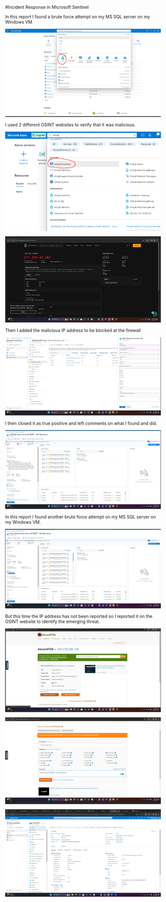 #Incident Response in Microsoft Sentinel

In this report I found a brute force attempt on my MS SQL server on my Windows VM

![Incident%20Response%20in%20Microsoft%20Sentinel%206f0eb6184ba04cae92055fa0ec22d567/image1.png](https://github.com/jsom98/Pictures/blob/main/image1.png)

I used 2 different OSINT websites to verify that it was malicious.

![Incident%20Response%20in%20Microsoft%20Sentinel%206f0eb6184ba04cae92055fa0ec22d567/image2.png](https://github.com/jsom98/Pictures/blob/main/image2.png)

![Incident%20Response%20in%20Microsoft%20Sentinel%206f0eb6184ba04cae92055fa0ec22d567/image3.png](https://github.com/jsom98/Pictures/blob/main/Screenshot%203.png)

Then I added the malicious IP address to be blocked at the firewall

![Incident%20Response%20in%20Microsoft%20Sentinel%206f0eb6184ba04cae92055fa0ec22d567/image4.png](https://github.com/jsom98/Pictures/blob/main/Screenshot%204.png)

I then closed it as true positive and left comments on what I found and did.

![Incident%20Response%20in%20Microsoft%20Sentinel%206f0eb6184ba04cae92055fa0ec22d567/image5.png](https://github.com/jsom98/Pictures/blob/main/Screenshot%205.png)

In this report I found another brute force attempt on my MS SQL server on my Windows VM.

![Incident%20Response%20in%20Microsoft%20Sentinel%206f0eb6184ba04cae92055fa0ec22d567/image6.png](https://github.com/jsom98/Pictures/blob/main/Screenshot%206.png)

But this time the IP address has not been reported so I reported it on the OSINT website to identify the emerging threat.

![Incident%20Response%20in%20Microsoft%20Sentinel%206f0eb6184ba04cae92055fa0ec22d567/image7.png](https://github.com/jsom98/Pictures/blob/main/Screenshot%207.png)

![Incident%20Response%20in%20Microsoft%20Sentinel%206f0eb6184ba04cae92055fa0ec22d567/image8.png](https://github.com/jsom98/Pictures/blob/main/Screenshot%208.png)

![Incident%20Response%20in%20Microsoft%20Sentinel%206f0eb6184ba04cae92055fa0ec22d567/image9.png](https://github.com/jsom98/Pictures/blob/main/image9.png)
